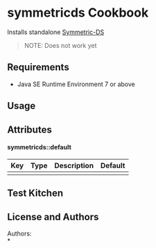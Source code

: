 # symmetricds Cookbook

Installs standalone [Symmetric-DS](http://www.symmetricds.com/products/symmetricds/overview) 

> NOTE: Does not work yet

## Requirements

* Java SE Runtime Environment 7 or above

## Usage

## Attributes

#### symmetricds::default

| Key | Type | Description | Default |
|-----|------|-------------|---------|
|  |  |  |  |

Test Kitchen
------------

## License and Authors

Authors:  
* 
